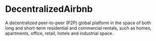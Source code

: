 # DecentralizedAirbnb
A decentralized peer-to-peer (P2P) global platform in the space of both long and short-term residential and commercial rentals, such as homes, apartments, office, retail, hotels and industrial space.
